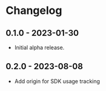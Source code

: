 # Changelog

## 0.1.0 - 2023-01-30

- Initial alpha release.

## 0.2.0 - 2023-08-08

- Add origin for SDK usage tracking